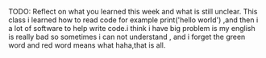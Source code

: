 TODO: Reflect on what you learned this week and what is still unclear.
This class i learned how to read code  for example print('hello world') ,and then i a lot of software to help write code.i think i have big problem is my english is really bad so sometimes i can not understand , and i forget the green word and red word means what haha,that is all.